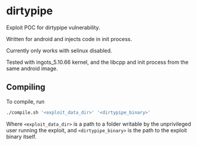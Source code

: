 # dirtypipe

Exploit POC for dirtypipe vulnerability.

Written for android and injects code in init process.

Currently only works with selinux disabled.

Tested with ingots_5.10.66 kernel, and the libcpp and init process from the same android image.

## Compiling

To compile, run
```sh
./compile.sh '<exploit_data_dir>' '<dirtypipe_binary>'
```

Where `<exploit_data_dir>` is a path to a folder writable by the unprivileged user running the exploit,
and `<dirtypipe_binary>` is the path to the exploit binary itself.
